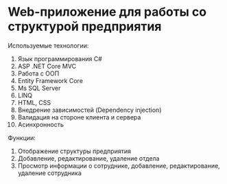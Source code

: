 # Web-приложение для работы со структурой предприятия

Используемые технологии:

1. Язык программирования C#
2. ASP .NET Core MVC
3. Работа с ООП
4. Entity Framework Core
5. Ms SQL Server
6. LINQ
7. HTML, CSS
8. Внедрение зависимостей (Dependency injection)
9. Валидация на стороне клиента и сервера
10. Асинхронность

Функции:
1. Отображение структуры предприятия
2. Добавление, редактирование, удаление отдела
3. Просмотр информации о сотруднике, добавление, редактирование, удаление сотрудника
